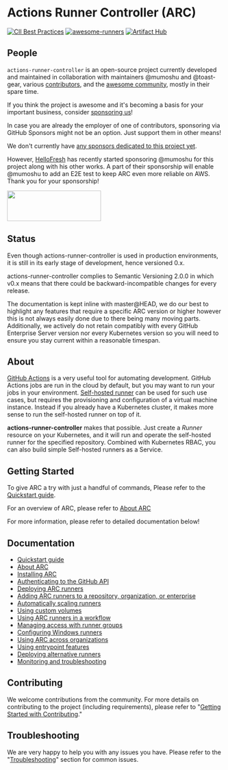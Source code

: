 # Actions Runner Controller (ARC)

[![CII Best Practices](https://bestpractices.coreinfrastructure.org/projects/6061/badge)](https://bestpractices.coreinfrastructure.org/projects/6061)
[![awesome-runners](https://img.shields.io/badge/listed%20on-awesome--runners-blue.svg)](https://github.com/jonico/awesome-runners)
[![Artifact Hub](https://img.shields.io/endpoint?url=https://artifacthub.io/badge/repository/actions-runner-controller)](https://artifacthub.io/packages/search?repo=actions-runner-controller)

## People

`actions-runner-controller` is an open-source project currently developed and maintained in collaboration with maintainers @mumoshu and @toast-gear, various [contributors](https://github.com/actions/actions-runner-controller/graphs/contributors), and the [awesome community](https://github.com/actions/actions-runner-controller/discussions), mostly in their spare time.

If you think the project is awesome and it's becoming a basis for your important business, consider [sponsoring us](https://github.com/sponsors/actions-runner-controller)!

In case you are already the employer of one of contributors, sponsoring via GitHub Sponsors might not be an option. Just support them in other means!

We don't currently have [any sponsors dedicated to this project yet](https://github.com/sponsors/actions-runner-controller).

However, [HelloFresh](https://www.hellofreshgroup.com/en/) has recently started sponsoring @mumoshu for this project along with his other works. A part of their sponsorship will enable @mumoshu to add an E2E test to keep ARC even more reliable on AWS. Thank you for your sponsorship!

[<img src="https://user-images.githubusercontent.com/22009/170898715-07f02941-35ec-418b-8cd4-251b422fa9ac.png" width="219" height="71" />](https://careers.hellofresh.com/)

## Status

Even though actions-runner-controller is used in production environments, it is still in its early stage of development, hence versioned 0.x.

actions-runner-controller complies to Semantic Versioning 2.0.0 in which v0.x means that there could be backward-incompatible changes for every release.

The documentation is kept inline with master@HEAD, we do our best to highlight any features that require a specific ARC version or higher however this is not always easily done due to there being many moving parts. Additionally, we actively do not retain compatibly with every GitHub Enterprise Server version nor every Kubernetes version so you will need to ensure you stay current within a reasonable timespan.

## About

[GitHub Actions](https://github.com/features/actions) is a very useful tool for automating development. GitHub Actions jobs are run in the cloud by default, but you may want to run your jobs in your environment. [Self-hosted runner](https://github.com/actions/runner) can be used for such use cases, but requires the provisioning and configuration of a virtual machine instance. Instead if you already have a Kubernetes cluster, it makes more sense to run the self-hosted runner on top of it.

**actions-runner-controller** makes that possible. Just create a *Runner* resource on your Kubernetes, and it will run and operate the self-hosted runner for the specified repository. Combined with Kubernetes RBAC, you can also build simple Self-hosted runners as a Service.

## Getting Started
To give ARC a try with just a handful of commands, Please refer to the [Quickstart guide](/docs/quickstart.md). 

For an overview of ARC, please refer to [About ARC](https://github.com/actions/actions-runner-controller/blob/master/docs/about-arc.md)

For more information, please refer to detailed documentation below!

## Documentation

- [Quickstart guide](/docs/quickstart.md)
- [About ARC](/docs/about-arc.md)
- [Installing ARC](/docs/installing-arc.md)
- [Authenticating to the GitHub API](/docs/authenticating-to-the-github-api.md)
- [Deploying ARC runners](/docs/deploying-arc-runners.md)
- [Adding ARC runners to a repository, organization, or enterprise](/docs/choosing-runner-destination.md)
- [Automatically scaling runners](/docs/automatically-scaling-runners.md)
- [Using custom volumes](/docs/using-custom-volumes.md)
- [Using ARC runners in a workflow](/docs/using-arc-runners-in-a-workflow.md)
- [Managing access with runner groups](/docs/managing-access-with-runner-groups.md)
- [Configuring Windows runners](/docs/configuring-windows-runners.md)
- [Using ARC across organizations](/docs/using-arc-across-organizations.md)
- [Using entrypoint features](/docs/using-entrypoint-features.md)
- [Deploying alternative runners](/docs/deploying-alternative-runners.md)
- [Monitoring and troubleshooting](/docs/monitoring-and-troubleshooting.md)

## Contributing

We welcome contributions from the community. For more details on contributing to the project (including requirements), please refer to "[Getting Started with Contributing](https://github.com/actions/actions-runner-controller/blob/master/CONTRIBUTING.md)."

## Troubleshooting

We are very happy to help you with any issues you have. Please refer to the "[Troubleshooting](https://github.com/actions/actions-runner-controller/blob/master/TROUBLESHOOTING.md)" section for common issues.
